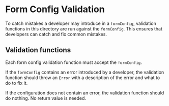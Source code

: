 # Form Config Validation
To catch mistakes a developer may introduce in a `formConfig`, validation functions in this directory are run against the `formConfig`. This ensures that developers can catch and fix common mistakes.

## Validation functions
Each form config validation function must accept the `formConfig`.

If the `formConfig` contains an error introduced by a developer, the validation function should throw an `Error` with a description of the error and what to do to fix it.

If the configuration does not contain an error, the validation function should do nothing. No return value is needed.
